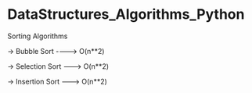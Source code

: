 # DataStructures_Algorithms_Python


Sorting Algorithms 

-> Bubble Sort ----> O(n**2)

-> Selection Sort ---> O(n**2)

-> Insertion Sort ---> O(n**2)
